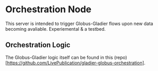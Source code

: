 # Orchestration Node

This server is intended to trigger Globus-Gladier flows upon new data becoming avaliable. Experiemental & a testbed.

## Orchestration Logic

The Globus-Gladier logic itself can be found in this (repo)[https://github.com/LivePublication/gladier-globus-orchestration].
